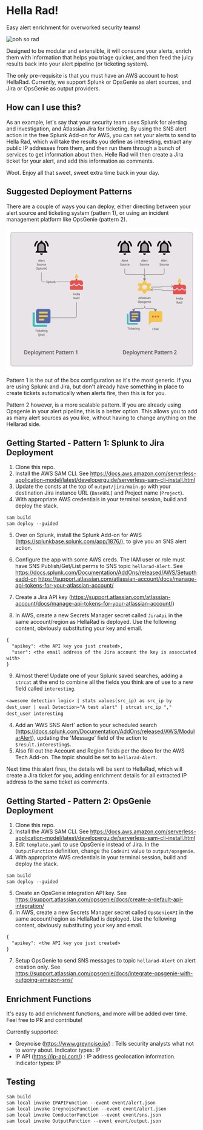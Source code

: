 # Hella Rad!

Easy alert enrichment for overworked security teams!

![ooh so rad](https://media.giphy.com/media/l0MYylLtnC1ADCGys/giphy.gif)

Designed to be modular and extensible, it will consume your alerts, enrich them with information that helps you triage quicker, and then feed the juicy results back into your alert pipeline (or ticketing system).

The only pre-requisite is that you must have an AWS account to host HellaRad. Currently, we support Splunk or OpsGenie as alert sources, and Jira or OpsGenie as output providers.

## How can I use this?

As an example, let's say that your security team uses Splunk for alerting and investigation, and Atlassian Jira for ticketing. By using the SNS alert action in the free Splunk Add-on for AWS, you can set your alerts to send to Hella Rad, which will take the results you define as interesting, extract any public IP addresses from them, and then run them through a bunch of services to get information about then. Helle Rad will then create a Jira ticket for your alert, and add this information as comments.

Woot. Enjoy all that sweet, sweet extra time back in your day.

## Suggested Deployment Patterns
There are a couple of ways you can deploy, either directing between your alert source and ticketing system (pattern 1), or using an incident management platform like OpsGenie (pattern 2).

![diagram](https://github.com/gyrospectre/hellarad/raw/main/diagram.png)

Pattern 1 is the out of the box configuration as it's the most generic. If you are using Splunk and Jira, but don't already have something in place to create tickets automatically when alerts fire, then this is for you.

Pattern 2 however, is a more scalable pattern. If you are already using Opsgenie in your alert pipeline, this is a better option. This allows you to add as many alert sources as you like, without having to change anything on the Hellarad side.


## Getting Started - Pattern 1: Splunk to Jira Deployment
1. Clone this repo.
2. Install the AWS SAM CLI. See https://docs.aws.amazon.com/serverless-application-model/latest/developerguide/serverless-sam-cli-install.html
3. Update the consts at the top of `output/jira/main.go` with your destination Jira instance URL (`BaseURL`) and Project name (`Project`).
4. With appropriate AWS credentials in your terminal session, build and deploy the stack.
```
sam build
sam deploy --guided
```
5. Over on Splunk, install the Splunk Add-on for AWS (https://splunkbase.splunk.com/app/1876/), to give you an SNS alert action. 
6. Configure the app with some AWS creds. The IAM user or role must have SNS Publish/Get/List perms to SNS topic `hellarad-Alert`. See https://docs.splunk.com/Documentation/AddOns/released/AWS/Setuptheadd-on
https://support.atlassian.com/atlassian-account/docs/manage-api-tokens-for-your-atlassian-account/

7. Create a Jira API key (https://support.atlassian.com/atlassian-account/docs/manage-api-tokens-for-your-atlassian-account/)
8. In AWS, create a new Secrets Manager secret called `JiraApi` in the same account/region as HellaRad is deployed. Use the following content, obviously substituting your key and email.
```
{
  "apikey": <the API key you just created>,
  "user": <the email address of the Jira account the key is associated with>
}
```
9. Almost there! Update one of your Splunk saved searches, adding a `strcat` at the end to combine all the fields you think are of use to a new field called `interesting`.

`<awesome detection logic> | stats values(src_ip) as src_ip by dest_user | eval Detection="A test alert" | strcat src_ip "," dest_user interesting`

4. Add an 'AWS SNS Alert' action to your scheduled search (https://docs.splunk.com/Documentation/AddOns/released/AWS/ModularAlert), updating the 'Message' field of the action to `$result.interesting$`.
5. Also fill out the Account and Region fields per the doco for the AWS Tech Add-on. The topic should be set to `hellarad-Alert`.

Next time this alert fires, the details will be sent to HellaRad, which will create a Jira ticket for you, adding enrichment details for all extracted IP address to the same ticket as comments.

## Getting Started - Pattern 2: OpsGenie Deployment
1. Clone this repo.
2. Install the AWS SAM CLI. See https://docs.aws.amazon.com/serverless-application-model/latest/developerguide/serverless-sam-cli-install.html
3. Edit `template.yaml` to use OpsGenie instead of Jira. In the `OutputFunction` definition, change the `CodeUri` value to `output/opsgenie`.
4. With appropriate AWS credentials in your terminal session, build and deploy the stack.
```
sam build
sam deploy --guided
```
5. Create an OpsGenie integration API key. See https://support.atlassian.com/opsgenie/docs/create-a-default-api-integration/
6. In AWS, create a new Secrets Manager secret called `OpsGenieAPI` in the same account/region as HellaRad is deployed. Use the following content, obviously substituting your key and email.
```
{
  "apikey": <the API key you just created>
}
```
7. Setup OpsGenie to send SNS messages to topic `hellarad-Alert` on alert creation only. See https://support.atlassian.com/opsgenie/docs/integrate-opsgenie-with-outgoing-amazon-sns/

## Enrichment Functions
It's easy to add enrichment functions, and more will be added over time. Feel free to PR and contribute!

Currently supported:
- Greynoise (https://www.greynoise.io/) : Tells security analysts what not to worry about. Indicator types: IP
- IP API (https://ip-api.com/) : IP address geolocation information. Indicator types: IP

## Testing

```
sam build
sam local invoke IPAPIFunction --event event/alert.json
sam local invoke GreynoiseFunction --event event/alert.json
sam local invoke ConductorFunction --event event/sns.json 
sam local invoke OutputFunction --event event/output.json 
```